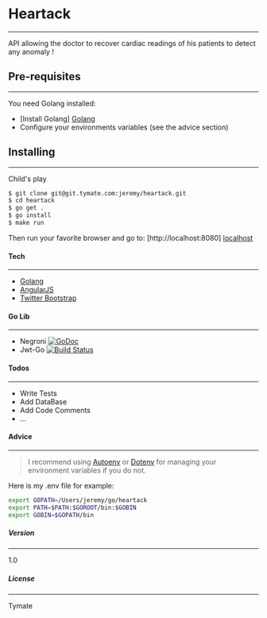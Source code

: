# Heartack
---
API allowing the doctor to recover cardiac readings of his patients to detect any anomaly !


## Pre-requisites
----
You need Golang installed:

* [Install Golang] [Golang]
* Configure your environments variables (see the advice section)

## Installing
----
Child's play

```sh
$ git clone git@git.tymate.com:jeremy/heartack.git
$ cd heartack
$ go get .
$ go install
$ make run
```
Then run your favorite browser and go to:
 [http://localhost:8080] [localhost]

#### Tech
---
* [Golang]
* [AngularJS]
* [Twitter Bootstrap]

#### Go Lib
---
 - Negroni [![GoDoc](https://godoc.org/github.com/codegangsta/negroni?status.svg)](http://godoc.org/github.com/codegangsta/negroni) 
 - Jwt-Go [![Build Status](https://travis-ci.org/dgrijalva/jwt-go.svg?branch=master)](https://travis-ci.org/dgrijalva/jwt-go)


#### Todos
---
 - Write Tests
 - Add DataBase
 - Add Code Comments
 - ...

#### Advice
---
> I recommend using [Autoenv] or [Dotenv] for 
> managing your environment variables
> if you do not.

Here is my .env file for example:
```sh
export GOPATH=/Users/jeremy/go/heartack
export PATH=$PATH:$GOROOT/bin:$GOBIN
export GOBIN=$GOPATH/bin
```

##### Version
---
1.0

##### License
----

Tymate


   [Autoenv]: <https://github.com/kennethreitz/autoenv>
   [Dotenv]: <https://github.com/bkeepers/dotenv>
   [Golang]: <https://golang.org/doc/install>
   [Twitter Bootstrap]: <http://twitter.github.com/bootstrap/>
   [jQuery]: <http://jquery.com>
   [AngularJS]: <http://angularjs.org>
   [localhost]: <http://localhost:8080>


